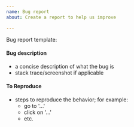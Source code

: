 ```yaml
---
name: Bug report
about: Create a report to help us improve

---
```


Bug report template:

#### Bug description
- a concise description of what the bug is
- stack trace/screenshot if applicable

#### To Reproduce
- steps to reproduce the behavior; for example:
   - go to '...'
   - click on '...' 
   - etc.
